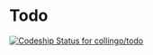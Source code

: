 # Todo

[ ![Codeship Status for collingo/todo](https://www.codeship.io/projects/3163c0a0-633b-0131-019c-7660c6c5399a/status?branch=master)](https://www.codeship.io/projects/12351)